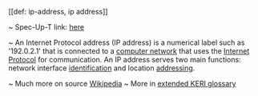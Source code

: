 [[def: ip-address, ip address]]

~ Spec-Up-T link: <a href='https://weboftrust.github.io/WOT-terms/docs/glossary/ip-address'>here</a>

~ An Internet Protocol address (IP address) is a numerical label such as '192.0.2.1' that is connected to a [computer network](https://en.wikipedia.org/wiki/Computer_network) that uses the [Internet Protocol](https://en.wikipedia.org/wiki/Internet_Protocol) for communication. An IP address serves two main functions: network interface [identification](https://en.wikipedia.org/wiki/Identification_(information)) and location [addressing](https://en.wikipedia.org/wiki/Network_address).

~ Much more on source [Wikipedia](https://en.wikipedia.org/wiki/IP_address)
~ More in <a href="https://weboftrust.github.io/WOT-terms/docs/glossary/ip-address">extended KERI glossary</a>
